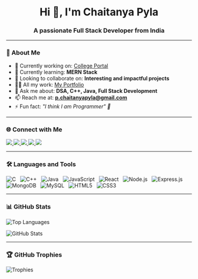 <h1 align="center">Hi 👋, I'm Chaitanya Pyla</h1>
<h3 align="center">A passionate Full Stack Developer from India</h3>

---

### 🚀 About Me

- 🔭 Currently working on: [College Portal](https://github.com/Chaitanya4633/College-Website-Frontend.git)  
- 🌱 Currently learning: **MERN Stack**  
- 🤝 Looking to collaborate on: **Interesting and impactful projects**  
- 👨‍💻 All my work: [My Portfolio](https://github.com/Chaitanya4633/Chiatanya-Portfolio.git)  
- 💬 Ask me about: **DSA, C++, Java, Full Stack Development**  
- 📫 Reach me at: **p.chaitanyapyla@gmail.com**  
- ⚡ Fun fact: _"I think I am Programmer" 🤪_

---

### 🌐 Connect with Me

<p align="left">
  <a href="https://twitter.com/chaitanya_1187" target="_blank">
    <img src="https://img.shields.io/badge/Twitter-%231DA1F2.svg?style=for-the-badge&logo=twitter&logoColor=white"/>
  </a>
  <a href="https://linkedin.com/in/chaitanya-pyla" target="_blank">
    <img src="https://img.shields.io/badge/LinkedIn-%230A66C2.svg?style=for-the-badge&logo=linkedin&logoColor=white"/>
  </a>
  <a href="https://leetcode.com/u/user3700ui/" target="_blank">
  <img src="https://img.shields.io/badge/LeetCode-FFA116?style=for-the-badge&logo=leetcode&logoColor=black"/>
</a>
<a href="https://www.hackerrank.com/profile/p_chaitanyapyla" target="_blank">
  <img src="https://img.shields.io/badge/HackerRank-2EC866?style=for-the-badge&logo=HackerRank&logoColor=white"/>
</a>
<a href="https://www.codechef.com/users/chaitu_pyla_18" target="_blank">
    <img src="https://img.shields.io/badge/CodeChef-5B4638?style=for-the-badge&logo=codechef&logoColor=white"/>
  </a>
</p>

---

### 🛠️ Languages and Tools  
![C](https://img.shields.io/badge/C-00599C?style=for-the-badge&logo=c&logoColor=white) &nbsp;
![C++](https://img.shields.io/badge/C++-00599C?style=for-the-badge&logo=c%2B%2B&logoColor=white) &nbsp;
![Java](https://img.shields.io/badge/Java-ED8B00?style=for-the-badge&logo=java&logoColor=white) &nbsp;
![JavaScript](https://img.shields.io/badge/JavaScript-F7DF1E?style=for-the-badge&logo=javascript&logoColor=black) &nbsp;
![React](https://img.shields.io/badge/React-61DAFB?style=for-the-badge&logo=react&logoColor=black) &nbsp;
![Node.js](https://img.shields.io/badge/Node.js-339933?style=for-the-badge&logo=node.js&logoColor=white) &nbsp;
![Express.js](https://img.shields.io/badge/Express.js-000000?style=for-the-badge&logo=express&logoColor=white) &nbsp;
![MongoDB](https://img.shields.io/badge/MongoDB-47A248?style=for-the-badge&logo=mongodb&logoColor=white) &nbsp;
![MySQL](https://img.shields.io/badge/MySQL-00758F?style=for-the-badge&logo=mysql&logoColor=white) &nbsp;
![HTML5](https://img.shields.io/badge/HTML5-E34F26?style=for-the-badge&logo=html5&logoColor=white) &nbsp;
![CSS3](https://img.shields.io/badge/CSS3-1572B6?style=for-the-badge&logo=css3&logoColor=white)

---

### 📊 GitHub Stats

<p align="left">
  <img src="https://github-readme-stats.vercel.app/api/top-langs/?username=chaitanya4633&layout=compact&theme=radical" alt="Top Languages"/>
</p>

<p align="left">
  <img src="https://github-readme-stats.vercel.app/api?username=chaitanya4633&show_icons=true&theme=radical" alt="GitHub Stats"/>
</p>

---

### 🏆 GitHub Trophies

<p align="left">
  <img src="https://github-profile-trophy.vercel.app/?username=chaitanya4633&theme=darkhub&row=1" alt="Trophies"/>
</p>
